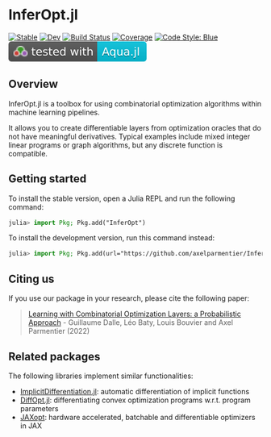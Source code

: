 # InferOpt.jl

[![Stable](https://img.shields.io/badge/docs-stable-blue.svg)](https://axelparmentier.github.io/InferOpt.jl/stable)
[![Dev](https://img.shields.io/badge/docs-dev-blue.svg)](https://axelparmentier.github.io/InferOpt.jl/dev)
[![Build Status](https://github.com/axelparmentier/InferOpt.jl/actions/workflows/CI.yml/badge.svg?branch=main)](https://github.com/axelparmentier/InferOpt.jl/actions/workflows/CI.yml?query=branch%3Amain)
[![Coverage](https://codecov.io/gh/axelparmentier/InferOpt.jl/branch/main/graph/badge.svg)](https://codecov.io/gh/axelparmentier/InferOpt.jl)
[![Code Style: Blue](https://img.shields.io/badge/code%20style-blue-4495d1.svg)](https://github.com/invenia/BlueStyle)
[![Aqua QA](https://raw.githubusercontent.com/JuliaTesting/Aqua.jl/master/badge.svg)](https://github.com/JuliaTesting/Aqua.jl)

## Overview

InferOpt.jl is a toolbox for using combinatorial optimization algorithms within machine learning pipelines.

It allows you to create differentiable layers from optimization oracles that do not have meaningful derivatives.
Typical examples include mixed integer linear programs or graph algorithms, but any discrete function is compatible.

## Getting started

To install the stable version, open a Julia REPL and run the following command:

```julia
julia> import Pkg; Pkg.add("InferOpt")
```

To install the development version, run this command instead:

```julia
julia> import Pkg; Pkg.add(url="https://github.com/axelparmentier/InferOpt.jl")
```

## Citing us

If you use our package in your research, please cite the following paper:

> [Learning with Combinatorial Optimization Layers: a Probabilistic Approach](https://arxiv.org/abs/2207.13513) - Guillaume Dalle, Léo Baty, Louis Bouvier and Axel Parmentier (2022)

## Related packages

The following libraries implement similar functionalities:

- [ImplicitDifferentiation.jl](https://github.com/gdalle/ImplicitDifferentiation.jl): automatic differentiation of implicit functions 
- [DiffOpt.jl](https://github.com/jump-dev/DiffOpt.jl): differentiating convex optimization programs w.r.t. program parameters
- [JAXopt](https://github.com/google/jaxopt): hardware accelerated, batchable and differentiable optimizers in JAX